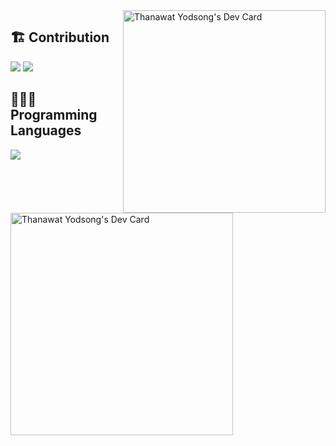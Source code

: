 <a href="https://app.daily.dev/thanawatyodsong"> 
 <img src="https://api.daily.dev/devcards/5ff63f0a2df9447bb5bb2a634c72dee6.png?r=s56" width="324" align="right" alt="Thanawat Yodsong's Dev Card"/>
</a>

## 🏗 Contribution

<img src="https://github-readme-stats.vercel.app/api?username=Thanawat2002&count_private=true&show_icons=true&theme=tokyonight&include_all_commits=true&hide_border=true" />
<img src="http://github-readme-streak-stats.herokuapp.com?user=Thanawat2002&theme=tokyonight&hide_border=true" />


## 🧑🏻‍💻 Programming Languages

<a href="https://github.com/Thanawat2002">
    <img align="left" src="https://github-readme-stats.vercel.app/api/top-langs/?username=Thanawat2002&count_private=true&layout=compact&hide=html,css&theme=tokyonight&langs_count=12&hide_border=true" />
</a>

<a href="https://app.daily.dev/thanawatyodsong">
    <img src="https://api.daily.dev/devcards/v2/hHLpjt9cGIhjTT65Yf9pT.png?type=default&r=vht" width="356" alt="Thanawat Yodsong's Dev Card"/>
</a>



<br />
<br />
<br />
<br />
<br />
<br />
<br />
<br />
<br />

